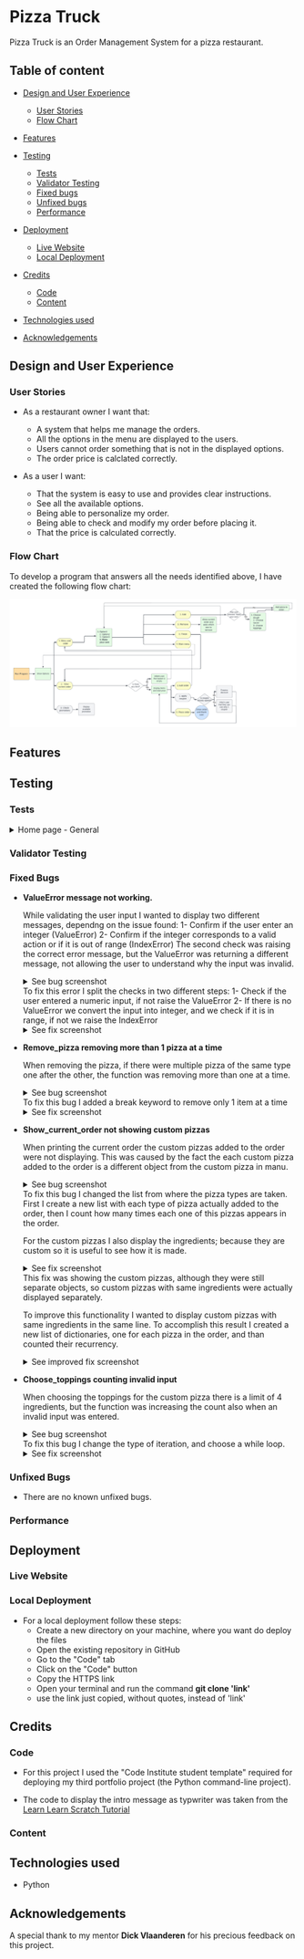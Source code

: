# Pizza Truck

Pizza Truck is an Order Management System for a pizza restaurant.


## Table of content

- [Design and User Experience](#design-and-user-experience)
  - [User Stories](#user-stories)
  - [Flow Chart](#flow-chart)

- [Features](#features)
  

- [Testing](#testing)
  - [Tests](#tests)
  - [Validator Testing](#validator-testing)
  - [Fixed bugs](#fixed-bugs)
  - [Unfixed bugs](#unfixed-bugs)
  - [Performance](#performance)

- [Deployment](#deployment)
  - [Live Website](#live-website)
  - [Local Deployment](#local-deployment)

- [Credits](#credits)
  - [Code](#code)
  - [Content](#content)

- [Technologies used](#technologies-used)

- [Acknowledgements](#acknowledgements)

## Design and User Experience



### User Stories
- As a restaurant owner I want that:
    - A system that helps me manage the orders.
    - All the options in the menu are displayed to the users.
    - Users cannot order something that is not in the displayed options.
    - The order price is calclated correctly.

- As a user I want:
    - That the system is easy to use and provides clear instructions.
    - See all the available options.
    - Being able to personalize my order.
    - Being able to check and modify my order before placing it.
    - That the price is calculated correctly.


### Flow Chart

To develop a program that answers all the needs identified above, I have created the following flow chart:

![Flow_Chart](media/flow_chart.png)

## Features 


## Testing 


### Tests

  <details>
  <summary>Home page - General</summary>

  |Action | Expected behavious | Pass / Fail|
  |-------|--------------------|-------|
  |Action here | Expected behavious here | Pass |
  |Action here | Expected behavious here | Pass |
  |Action here | Expected behavious here | Pass |
  |Action here | Expected behavious here | Pass |
  |Action here | Expected behavious here | Pass |
  |Action here | Expected behavious here | Pass |
  |Action here | Expected behavious here | Pass |
  |Action here | Expected behavious here | Pass |

  </details>




### Validator Testing


### Fixed Bugs

- __ValueError message not working.__ 

  While validating the user input I wanted to display two different messages, dependng on the issue found:
  1- Confirm if the user enter an integer (ValueError)
  2- Confirm if the integer corresponds to a valid action or if it is out of range (IndexError)
  The second check was raising the correct error message, but the ValueError was returning a different message, not allowing the user to understand why the input was invalid.
    <details>
    <summary>See bug screenshot</summary>
    
    ![Bug](media/input-validation-bug.png)

    </details>
    To fix this error I split the checks in two different steps:
    1- Check if the user entered a numeric input, if not raise the ValueError
    2- If there is no ValueError we convert the input into integer, and we check if it is in range, if not we raise the IndexError
    <details>
    <summary>See fix screenshot</summary>
    
    ![Fix](media/input-validation-fix.png)

    </details>

- __Remove_pizza removing more than 1 pizza at a time__ 

  When removing the pizza, if there were multiple pizza of the same type one after the other, the function was removing more than one at a time.
    <details>
    <summary>See bug screenshot</summary>
    
    ![Bug](media/remove-pizza-bug.png)

    </details>
    To fix this bug I added a break keyword to remove only 1 item at a time
    <details>
    <summary>See fix screenshot</summary>
    
    ![Fix](media/remove-pizza-fix.png)

    </details>

- __Show_current_order not showing custom pizzas__ 

  When printing the current order the custom pizzas added to the order were not displaying.
  This was caused by the fact the each custom pizza added to the order is a different object from the custom pizza in manu.
    <details>
    <summary>See bug screenshot</summary>
    
    ![Bug](media/display-order-bug.png)

    </details>
    To fix this bug I changed the list from where the pizza types are taken.
    First I create a new list with each type of pizza actually added to the order, then I count how many times each one of this pizzas appears in the order.

    For the custom pizzas I also display the ingredients; because they are custom so it is useful to see how it is made.
    <details>
    <summary>See fix screenshot</summary>
    
    ![Fix](media/display-order-fix.png)

    </details>
    This fix was showing the custom pizzas, although they were still separate objects, so custom pizzas with same ingredients were actually displayed separately.

    To improve this functionality I wanted to display custom pizzas with same ingredients in the same line. To accomplish this result I created a new list of dictionaries, one for each pizza in the order, and than counted their recurrency.
    <details>
    <summary>See improved fix screenshot</summary>
    
    ![Fix](media/display-order-fix-improved.png)

    </details>

- __Choose_toppings counting invalid input__ 

  When choosing the toppings for the custom pizza there is a limit of 4 ingredients, but the function was increasing the count also when an invalid input was entered.
    <details>
    <summary>See bug screenshot</summary>
    
    ![Bug](media/choose-toppings-bug.png)

    </details>
    To fix this bug I change the type of iteration, and choose a while loop.
    <details>
    <summary>See fix screenshot</summary>
    
    ![Fix](media/choose-toppings-fix.png)

    </details>


### Unfixed Bugs

- There are no known unfixed bugs.


### Performance


## Deployment


### Live Website


### Local Deployment
  - For a local deployment follow these steps:
    - Create a new directory on your machine, where you want do deploy the files
    - Open the existing repository in GitHub
    - Go to the "Code" tab
    - Click on the "Code" button
    - Copy the HTTPS link
    - Open your terminal and run the command __git clone 'link'__
    - use the link just copied, without quotes, instead of 'link'

## Credits 

### Code
- For this project I used the "Code Institute student template" required for deploying my third portfolio project (the Python command-line project). 

- The code to display the intro message as typwriter was taken from the [Learn Learn Scratch Tutorial](https://www.youtube.com/watch?v=2h8e0tXHfk0)


### Content


## Technologies used

  - Python

## Acknowledgements

A special thank to my mentor __Dick Vlaanderen__ for his precious feedback on this project.